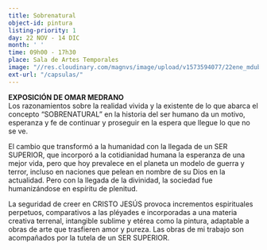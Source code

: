 ```yaml
---
title: Sobrenatural
object-id: pintura
listing-priority: 1
day: 22 NOV - 14 DIC
month: ' '
time: 09h00 - 17h30
place: Sala de Artes Temporales
image: "//res.cloudinary.com/magnvs/image/upload/v1573594077/22ene_mdubmk.jpg"
ext-url: "/capsulas/"
---
```

**EXPOSICIÓN DE OMAR MEDRANO**  
Los razonamientos sobre la realidad vivida y la existente de lo que abarca el concepto “SOBRENATURAL” en la historia del ser humano da un motivo, esperanza y fe de continuar y proseguir en la espera que llegue lo que no se ve.

El cambio que transformó a la humanidad con la llegada de un SER SUPERIOR, que incorporó a la cotidianidad humana la esperanza de una mejor vida, pero que hoy prevalece en el planeta un modelo de guerra y terror, incluso en naciones que pelean en nombre de su Dios en la actualidad. Pero con la llegada de la divinidad, la sociedad fue humanizándose en espíritu de plenitud.

La seguridad de creer en CRISTO JESÚS provoca incrementos espirituales perpetuos, comparativos a las pléyades e incorporadas a una materia creativa terrenal, intangible sublime y etérea como la pintura, adaptable a obras de arte que trasfieren amor y pureza. Las obras de mi trabajo son acompañados por la tutela de un SER SUPERIOR.
